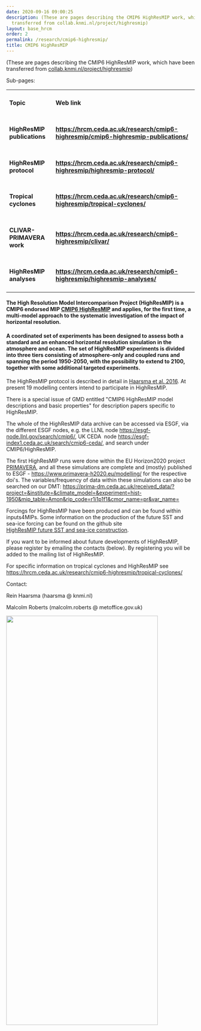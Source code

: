 ```yaml
---
date: 2020-09-16 09:00:25
description: (These are pages describing the CMIP6 HighResMIP work, which have been
  transferred from collab.knmi.nl/project/highresmip)
layout: base_hrcm
order: 2
permalink: /research/cmip6-highresmip/
title: CMIP6 HighResMIP
---
```


<p>(These are pages describing the CMIP6 HighResMIP work, which have been transferred from <a href="collab.knmi.nl/project/highresmip">collab.knmi.nl/project/highresmip</a>)</p>
<p>Sub-pages:</p>
<table>
<tbody>
<tr>
<td>
<h4>Topic</h4>
</td>
<td>
<h4>Web link</h4>
</td>
</tr>
<tr>
<td>
<h4>HighResMIP publications</h4>
</td>
<td>
<h4><a href="https://hrcm.ceda.ac.uk/research/cmip6-highresmip/cmip6-highresmip-publications/">https://hrcm.ceda.ac.uk/research/cmip6-highresmip/cmip6-highresmip-publications/</a></h4>
</td>
</tr>
<tr>
<td>
<h4>HighResMIP protocol</h4>
</td>
<td>
<h4><a href="https://hrcm.ceda.ac.uk/research/cmip6-highresmip/highresmip-protocol/">https://hrcm.ceda.ac.uk/research/cmip6-highresmip/highresmip-protocol/</a></h4>
</td>
</tr>
<tr>
<td>
<h4>Tropical cyclones</h4>
</td>
<td>
<h4><a href="https://hrcm.ceda.ac.uk/research/cmip6-highresmip/tropical-cyclones/">https://hrcm.ceda.ac.uk/research/cmip6-highresmip/tropical-cyclones/</a></h4>
</td>
</tr>
<tr>
<td>
<h4>CLIVAR-PRIMAVERA work</h4>
</td>
<td>
<h4><a href="https://hrcm.ceda.ac.uk/research/cmip6-highresmip/clivar/">https://hrcm.ceda.ac.uk/research/cmip6-highresmip/clivar/</a></h4>
</td>
</tr>
<tr>
<td>
<h4>HighResMIP analyses</h4>
</td>
<td>
<h4><a href="https://hrcm.ceda.ac.uk/research/cmip6-highresmip/highresmip-analyses/">https://hrcm.ceda.ac.uk/research/cmip6-highresmip/highresmip-analyses/</a></h4>
</td>
</tr>
</tbody>
</table>
<p></p>
<h4>The High Resolution Model Intercomparison Project (HighResMIP) is a CMIP6 endorsed MIP <a href="https://www.wcrp-climate.org/modelling-wgcm-mip-catalogue/modelling-wgcm-cmip6-endorsed-mips/index.php?t&amp;amp;view=article&amp;amp;id=1068">CMIP6 HighResMIP</a>&nbsp;and applies, for the first time, a multi-model approach to the systematic investigation of the impact of horizontal resolution.</h4>
<h4>A coordinated set of experiments has been designed to assess both a standard and an enhanced horizontal resolution simulation in the atmosphere and ocean. The set of HighResMIP experiments is divided into three tiers consisting of atmosphere-only and coupled runs and spanning the period 1950-2050, with the possibility to extend to 2100, together with some additional targeted experiments.</h4>
<p></p>
<p>The HighResMIP protocol is described in detail in&nbsp;<a href="http://www.geosci-model-dev-discuss.net/gmd-2016-66/">Haarsma et al. 2016</a>. At present 19 modelling centers intend to participate in HighResMIP.</p>
<p>There is a special issue of GMD entitled "CMIP6 HighResMIP model descriptions and basic properties" for description papers specific to HighResMIP.&nbsp;</p>
<p>The whole of the HighResMIP data archive can be accessed via ESGF, via the different ESGF nodes, e.g. the LLNL node&nbsp;<a href="https://esgf-node.llnl.gov/search/cmip6/">https://esgf-node.llnl.gov/search/cmip6/</a>,&nbsp;UK CEDA&nbsp; node&nbsp;<a href="https://esgf-index1.ceda.ac.uk/search/cmip6-ceda/">https://esgf-index1.ceda.ac.uk/search/cmip6-ceda/</a>, and search under CMIP6/HighResMIP.</p>
<p>The first HighResMIP runs were done within the EU Horizon2020 project <a href="https://www.primavera-h2020.eu/">PRIMAVERA</a>, and all these simulations are complete and (mostly) published to ESGF -&nbsp;<a href="https://www.primavera-h2020.eu/modelling/">https://www.primavera-h2020.eu/modelling/</a>&nbsp;for the respective doi's. The variables/frequency of data within these simulations can also be searched on our DMT:&nbsp;<a href="https://prima-dm.ceda.ac.uk/received_data/?project=&amp;institute=&amp;climate_model=&amp;experiment=hist-1950&amp;mip_table=Amon&amp;rip_code=r1i1p1f1&amp;cmor_name=pr&amp;var_name=">https://prima-dm.ceda.ac.uk/received_data/?project=&amp;institute=&amp;climate_model=&amp;experiment=hist-1950&amp;mip_table=Amon&amp;rip_code=r1i1p1f1&amp;cmor_name=pr&amp;var_name=</a></p>
<p></p>
<p>Forcings for HighResMIP have been produced and can be found within inputs4MIPs. Some information on the production of the future SST and sea-ice forcing can be found on the github site<br><a href="https://github.com/PRIMAVERA-H2020/HighResMIP-futureSSTSeaice">HighResMIP future SST and sea-ice construction</a>.</p>
<p></p>
<p>If you want to be informed about future developments of HighResMIP, please register by emailing the contacts (below). By registering you will be added to the mailing list of HighResMIP.</p>
<p></p>
<p>For specific information on tropical cyclones and HighResMIP see <a href="https://hrcm.ceda.ac.uk/research/cmip6-highresmip/tropical-cyclones/">https://hrcm.ceda.ac.uk/research/cmip6-highresmip/tropical-cyclones/</a></p>
<p></p>
<p>Contact:</p>
<p>Rein Haarsma (haarsma @ knmi.nl)</p>
<p>Malcolm Roberts (malcolm.roberts @ metoffice.gov.uk)</p>
<p></p>
<p><img height="1090" src="/hrcm/static/media/uploads/HighResMIP_images/highresmip_icon.png" width="405"></p>

